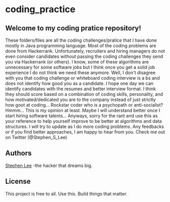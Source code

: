 # coding_practice

## Welcome to my coding pratice repository!
These folders/files are all the coding challenges/pratice that I have done mostly in Java programming language. 
Most of the coding problems are done from Hackerrank.
Unfortunately, recruiters and hiring managers do not even consider candidates without passing the coding challenges they send you via Hackerrank (or others). I know, some of these algorithms are unnecessary for some software jobs but I think once you get a solid job experience I do not think we need these anymore. Well, I don't disagree with you that coding challenge or whiteboard coding interview is a bs and does not identify how good you as a candidate. I hope one day we can identify candidates with the resumes and better interview format. I think they should score based on a combination of coding skills, personality, and how motivated/dedicated you are to the company instead of just strictly how goot at coding... Rockstar coder who is a psychopath or anti-socialist? Hmmm... This is my opinion at least. Maybe I will understand better once I start hiring software talents... Anyways, sorry for the rant and use this as your reference to help yourself improve to be better at algorithms and data structures. I will try to update as I do more coding problems. Any feedbacks or if you find better approaches, I am happy to hear from you. Check me out on Twitter (@Stephen_S_Lee)

## Authors
[Stephen Lee](http://www.stephenslee.xyz) -the hacker that dreams big.

## License
This project is free to all. Use this. Build things that matter.
